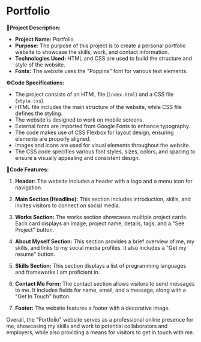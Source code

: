 # Portfolio

**📄Project Description:**
- **Project Name:** Portfolio
- **Purpose:** The purpose of this project is to create a personal portfolio website to showcase the skills, work, and contact information.
- **Technologies Used:** HTML and CSS are used to build the structure and style of the website.
- **Fonts:** The website uses the "Poppins" font for various text elements.

**⚙️Code Specifications:**
- The project consists of an HTML file (`index.html`) and a CSS file (`style.css`).
- HTML file includes the main structure of the website, while CSS file defines the styling.
- The website is designed to work on mobile screens.
- External fonts are imported from Google Fonts to enhance typography.
- The code makes use of CSS Flexbox for layout design, ensuring elements are properly aligned.
- Images and icons are used for visual elements throughout the website.
- The CSS code specifies various font styles, sizes, colors, and spacing to ensure a visually appealing and consistent design.

**🚀Code Features:**
1. **Header:** The website includes a header with a logo and a menu icon for navigation.

2. **Main Section (Headline):** This section includes introduction, skills, and invites visitors to connect on social media.

3. **Works Section:** The works section showcases multiple project cards. Each card displays an image, project name, details, tags, and a "See Project" button.

4. **About Myself Section:** This section provides a brief overview of me, my skills, and links to my social media profiles. It also includes a "Get my resume" button.

5. **Skills Section:** This section displays a list of programming languages and frameworks I am proficient in.

6. **Contact Me Form:** The contact section allows visitors to send messages to me. It includes fields for name, email, and a message, along with a "Get In Touch" button.

7. **Footer:** The website features a footer with a decorative image.

Overall, the "Portfolio" website serves as a professional online presence for me, showcasing my skills and work to potential collaborators and employers, while also providing a means for visitors to get in touch with me.
